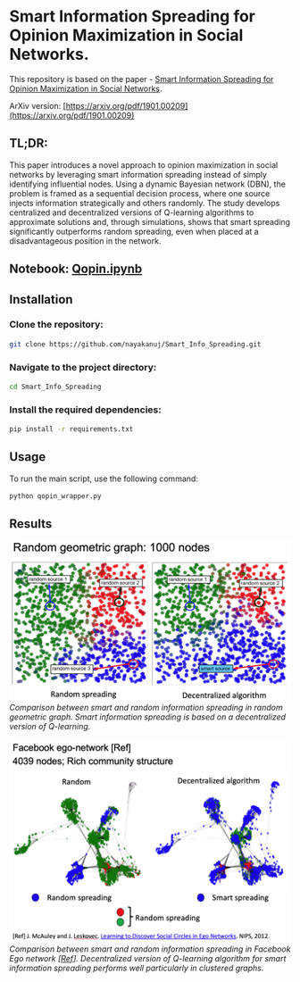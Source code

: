 # Smart Information Spreading for Opinion Maximization in Social Networks.

This repository is based on the paper - [Smart Information Spreading for Opinion Maximization in Social Networks](https://ieeexplore.ieee.org/document/8737538). 

ArXiv version: [https://arxiv.org/pdf/1901.00209](https://arxiv.org/pdf/1901.00209)

## TL;DR:

This paper introduces a novel approach to opinion maximization in social networks by leveraging smart information spreading instead of simply identifying influential nodes. Using a dynamic Bayesian network (DBN), the problem is framed as a sequential decision process, where one source injects information strategically and others randomly. The study develops centralized and decentralized versions of Q-learning algorithms to approximate solutions and, through simulations, shows that smart spreading significantly outperforms random spreading, even when placed at a disadvantageous position in the network. 

## Notebook: [Qopin.ipynb](Qopin.ipynb) 

## Installation

### Clone the repository:
```sh
git clone https://github.com/nayakanuj/Smart_Info_Spreading.git
```

### Navigate to the project directory:
```sh
cd Smart_Info_Spreading
```

### Install the required dependencies:
```sh
pip install -r requirements.txt
```

## Usage
To run the main script, use the following command:
```sh
python qopin_wrapper.py
```

## Results
![Random Geometric Graph: Smart vs Random Information Spreading](Figures/RGG_random_vs_smart_info_spread.png)
*Comparison between smart and random information spreading in random geometric graph. Smart information spreading is based on a decentralized version of Q-learning.*

![Facebook Ego Network: Smart vs Random Information Spreading](Figures/FB_ego_random_vs_smart_info_spread.png)
*Comparison between smart and random information spreading in Facebook Ego network [[Ref](https://snap.stanford.edu/data/egonets-Facebook.html)]. Decentralized version of Q-learning algorithm for smart information spreading performs well particularly in clustered graphs.*
